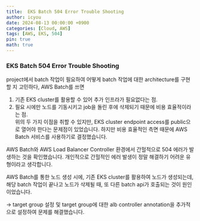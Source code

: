 ```yaml
---
title:  EKS Batch 504 Error Trouble Shooting
author: icyou
date: 2024-08-13 00:00:00 +0900
categories: [Cloud, AWS]
tags: [AWS, EKS, 504]
pin: true
math: true
---
```


### EKS Batch 504 Error Trouble Shooting
project에서 batch 작업이 필요하여 어떻게 batch 작업에 대한 architecture를 구현할 지 고민하다, AWS Batch를 쓰면   
1. 기존 EKS cluster를 활용할 수 있어 추가 인프라가 필요없다는 점.  
2. 필요 시에만 노드를 기동시키고 job을 돌린 후에 삭제되기 때문에 비용 효율적이라는 점.  
위의 두 가지 이점을 취할 수 있지만, EKS cluster endpoint access를 public으로 열어야 한다는 문제점이 있었습니다. 하지만 비용 효율적인 측면 때문에 AWS Batch 서비스를 사용하기로 결정했습니다.    

AWS Batch와 AWS Load Balancer Controller 환경에서 간헐적으로 504 에러가 발생하는 것을 확인했습니다.
개인적으로 간헐적인 에러 발생이 정말 해결하기 어려운 유형이라고 생각합니다.    

AWS Batch를 통한 노드 생성 시에, 기존 EKS cluster를 활용하여 노드가 생성되는데, 해당 batch 작업이 끝나고 노드가 삭제될 때, 또 다른 batch api가 호출되는 것이 원인이었습니다.    

-> target group 설정 및 target group에 대한 alb controller annotation을 추가적으로 설정하여 문제를 해결했습니다.


